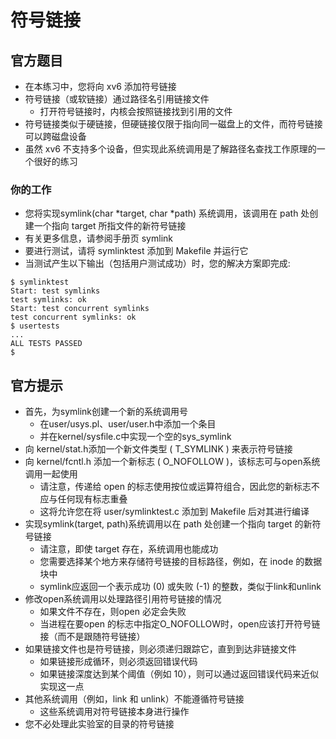 # 符号链接
## 官方题目
+ 在本练习中，您将向 xv6 添加符号链接
+ 符号链接（或软链接）通过路径名引用链接文件
  + 打开符号链接时，内核会按照链接找到引用的文件
+ 符号链接类似于硬链接，但硬链接仅限于指向同一磁盘上的文件，而符号链接可以跨磁盘设备
+ 虽然 xv6 不支持多个设备，但实现此系统调用是了解路径名查找工作原理的一个很好的练习
### 你的工作
+ 您将实现symlink(char *target, char *path) 系统调用，该调用在 path 处创建一个指向 target 所指文件的新符号链接
+ 有关更多信息，请参阅手册页 symlink
+ 要进行测试，请将 symlinktest 添加到 Makefile 并运行它
+ 当测试产生以下输出（包括用户测试成功）时，您的解决方案即完成:
```shell
$ symlinktest
Start: test symlinks
test symlinks: ok
Start: test concurrent symlinks
test concurrent symlinks: ok
$ usertests
...
ALL TESTS PASSED
$ 
```
## 官方提示
+ 首先，为symlink创建一个新的系统调用号
  + 在user/usys.pl、user/user.h中添加一个条目
  + 并在kernel/sysfile.c中实现一个空的sys_symlink
+ 向 kernel/stat.h添加一个新文件类型 ( T_SYMLINK ) 来表示符号链接
+ 向 kernel/fcntl.h 添加一个新标志 ( O_NOFOLLOW )，该标志可与open系统调用一起使用
  + 请注意，传递给 open 的标志使用按位或运算符组合，因此您的新标志不应与任何现有标志重叠
  + 这将允许您在将 user/symlinktest.c 添加到 Makefile 后对其进行编译
+ 实现symlink(target, path)系统调用以在 path 处创建一个指向 target 的新符号链接
  + 请注意，即使 target 存在，系统调用也能成功
  + 您需要选择某个地方来存储符号链接的目标路径，例如，在 inode 的数据块中
  + symlink应返回一个表示成功 (0) 或失败 (-1) 的整数，类似于link和unlink
+ 修改open系统调用以处理路径引用符号链接的情况
  + 如果文件不存在，则open 必定会失败
  + 当进程在要open 的标志中指定O_NOFOLLOW时，open应该打开符号链接（而不是跟随符号链接）
+ 如果链接文件也是符号链接，则必须递归跟踪它，直到到达非链接文件
  + 如果链接形成循环，则必须返回错误代码
  + 如果链接深度达到某个阈值（例如 10），则可以通过返回错误代码来近似实现这一点
+ 其他系统调用（例如，link 和 unlink）不能遵循符号链接
  + 这些系统调用对符号链接本身进行操作
+ 您不必处理此实验室的目录的符号链接




















































